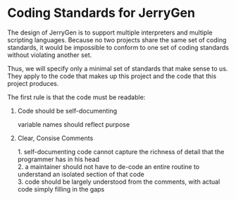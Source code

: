 # Coding Standards for JerryGen

The design of JerryGen is to support multiple interpreters and
multiple scripting languages.  Because no two projects share the same
set of coding standards, it would be impossible to conform to one set
of coding standards without violating another set.

Thus, we will specify only a minimal set of standards that make sense
to us.  They apply to the code that makes up this project and the code
that this project produces.

The first rule is that the code must be readable:
<ol>
<li>
<p>Code should be self-documenting</p>
</pre>variable names should reflect purpose </pre>
</li>
<li>
<p>Clear, Consise Comments</p>
    1. self-documenting code cannot capture the richness of detail that the programmer has in his head<br>
    2. a maintainer should not have to de-code an entire routine to understand an isolated section of that code<br>
    3. code should be largely understood from the comments, with actual code simply filling in the gaps<br>
</li>
</ol>
